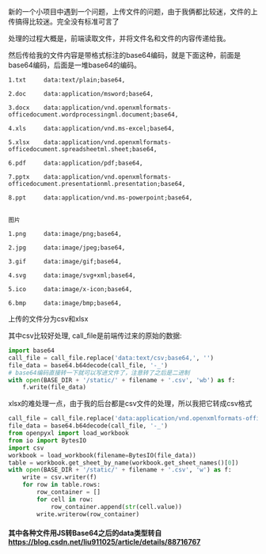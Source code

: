 新的一个小项目中遇到一个问题，上传文件的问题，由于我俩都比较迷，文件的上传搞得比较迷。完全没有标准可言了
<!--more-->
处理的过程大概是，前端读取文件，并将文件名和文件的内容传递给我。

然后传给我的文件内容是带格式标注的base64编码，就是下面这种，前面是base64编码，后面是一堆base64的编码。
```
1.txt     data:text/plain;base64,

2.doc     data:application/msword;base64,

3.docx    data:application/vnd.openxmlformats-officedocument.wordprocessingml.document;base64,

4.xls     data:application/vnd.ms-excel;base64,

5.xlsx    data:application/vnd.openxmlformats-officedocument.spreadsheetml.sheet;base64,

6.pdf     data:application/pdf;base64,

7.pptx    data:application/vnd.openxmlformats-officedocument.presentationml.presentation;base64,

8.ppt     data:application/vnd.ms-powerpoint;base64,


图片

1.png     data:image/png;base64,

2.jpg     data:image/jpeg;base64,

3.gif     data:image/gif;base64,

4.svg     data:image/svg+xml;base64,

5.ico     data:image/x-icon;base64,

6.bmp     data:image/bmp;base64,

```

上传的文件分为csv和xlsx

其中csv比较好处理, call_file是前端传过来的原始的数据:
```python
import base64
call_file = call_file.replace('data:text/csv;base64,', '')
file_data = base64.b64decode(call_file, '-_')
# base64编码直接转一下就可以写进文件了，注意转了之后是二进制
with open(BASE_DIR + '/static/' + filename + '.csv', 'wb') as f:
    f.write(file_data)
```

xlsx的难处理一点，由于我的后台都是csv文件的处理，所以我把它转成csv格式
```python
call_file = call_file.replace('data:application/vnd.openxmlformats-officedocument.spreadsheetml.sheet;base64,', '')
file_data = base64.b64decode(call_file, '-_')
from openpyxl import load_workbook
from io import BytesIO
import csv
workbook = load_workbook(filename=BytesIO(file_data))
table = workbook.get_sheet_by_name(workbook.get_sheet_names()[0])
with open(BASE_DIR + '/static/' + filename + '.csv', 'w') as f:
    write = csv.writer(f)
    for row in table.rows:
        row_container = []
        for cell in row:
            row_container.append(str(cell.value))
        write.writerow(row_container)
```

#### 其中各种文件用JS转Base64之后的data类型转自 https://blog.csdn.net/liu911025/article/details/88716767

